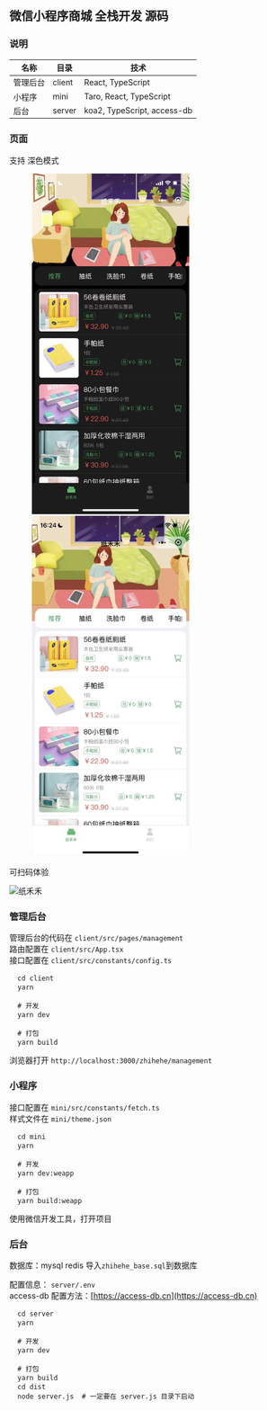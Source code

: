 
## 微信小程序商城 全栈开发 源码  
  
### 说明  
  
|  名称    |  目录     |              技术              |
|  ----    |  ----    |  ----                          |
| 管理后台  |  client  |  React, TypeScript             |
| 小程序    |  mini    |  Taro, React, TypeScript       |
| 后台     |  server   |  koa2, TypeScript, access-db   |


### 页面 
支持 深色模式  
  
<figure class="half">
  <img src="./1.jpg" width="280"/><img src="./2.jpg" width="280"/>
</figure>
  
可扫码体验   

![纸禾禾](https://file.zomem.com/zhihehe/images/wzj.png)  

### 管理后台  
管理后台的代码在 `client/src/pages/management`  
路由配置在 `client/src/App.tsx`  
接口配置在 `client/src/constants/config.ts`
  
```shell
  cd client
  yarn

  # 开发
  yarn dev

  # 打包
  yarn build
```
浏览器打开 `http://localhost:3000/zhihehe/management`  

### 小程序  
接口配置在 `mini/src/constants/fetch.ts`  
样式文件在 `mini/theme.json`  

```shell
  cd mini
  yarn

  # 开发
  yarn dev:weapp

  # 打包
  yarn build:weapp
```
使用微信开发工具，打开项目  


### 后台  
数据库：mysql  redis
导入`zhihehe_base.sql`到数据库   

配置信息： `server/.env`  
access-db 配置方法：[https://access-db.cn](https://access-db.cn)

```shell
  cd server
  yarn

  # 开发
  yarn dev

  # 打包
  yarn build
  cd dist
  node server.js  # 一定要在 server.js 目录下启动
```